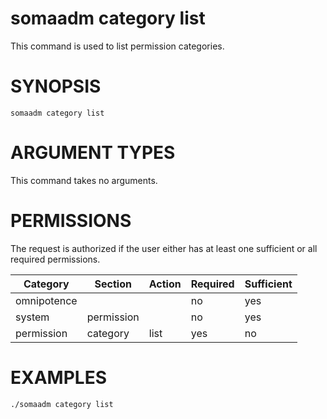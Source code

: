 # somaadm category list

This command is used to list permission categories.

# SYNOPSIS

```
somaadm category list
```

# ARGUMENT TYPES

This command takes no arguments.

# PERMISSIONS

The request is authorized if the user either has at least one
sufficient or all required permissions.

Category | Section | Action | Required | Sufficient
 ------- | ------- | ------ | -------- | ----------
omnipotence | | | no | yes
system | permission | | no | yes
permission | category | list | yes | no

# EXAMPLES

```
./somaadm category list
```
